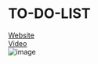 # TO-DO-LIST

[Website](https://hager-abd-el-galil.io/TO-DO-LIST) <br/>
[Video](https://user-images.githubusercontent.com/81237428/218560728-4719cc06-7fe3-4979-a238-57d9ca5eebe7.mp4) <br/>
![image](https://user-images.githubusercontent.com/81237428/218560669-9211f833-9b5d-49b4-a35a-7d91b244af35.png)




